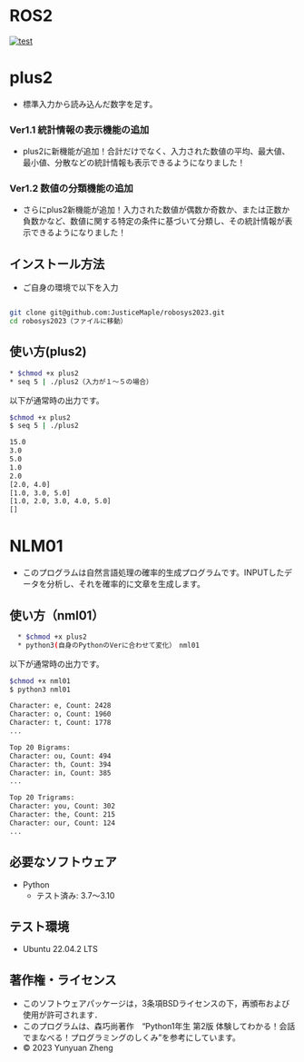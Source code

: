 # ROS2

[![test](https://github.com/JusticeMaple/robosys2023/actions/workflows/test.yml/badge.svg)](https://github.com/JusticeMaple/robosys2023/actions/workflows/test.yml)

# plus2

* 標準入力から読み込んだ数字を足す。

### Ver1.1 統計情報の表示機能の追加
   * plus2に新機能が追加！合計だけでなく、入力された数値の平均、最大値、最小値、分散などの統計情報も表示できるようになりました！
   
### Ver1.2 数値の分類機能の追加
   * さらにplus2新機能が追加！入力された数値が偶数か奇数か、または正数か負数かなど、数値に関する特定の条件に基づいて分類し、その統計情報が表示できるようになりました！
   
## インストール方法

* ご自身の環境で以下を入力
```bash

git clone git@github.com:JusticeMaple/robosys2023.git
cd robosys2023（ファイルに移動）
```

## 使い方(plus2)
```bash
* $chmod +x plus2
* seq 5 | ./plus2（入力が１～５の場合）

```

以下が通常時の出力です。

```bash
$chmod +x plus2
$ seq 5 | ./plus2

15.0
3.0
5.0
1.0
2.0
[2.0, 4.0]
[1.0, 3.0, 5.0]
[1.0, 2.0, 3.0, 4.0, 5.0]
[]
```
# NLM01

* このプログラムは自然言語処理の確率的生成プログラムです。INPUTしたデータを分析し、それを確率的に文章を生成します。

## 使い方（nml01）
```bash
  * $chmod +x plus2
  * python3(自身のPythonのVerに合わせて変化）　nml01
```
以下が通常時の出力です。
```bash
$chmod +x nml01
$ python3 nml01

Character: e, Count: 2428
Character: o, Count: 1960
Character: t, Count: 1778
...

Top 20 Bigrams:
Character: ou, Count: 494
Character: th, Count: 394
Character: in, Count: 385
...

Top 20 Trigrams:
Character: you, Count: 302
Character: the, Count: 215
Character: our, Count: 124
...

```

## 必要なソフトウェア

* Python
    * テスト済み: 3.7〜3.10

## テスト環境

* Ubuntu 22.04.2 LTS

## 著作権・ライセンス

* このソフトウェアパッケージは，3条項BSDライセンスの下，再頒布および使用が許可されます．
* このプログラムは、森巧尚著作　“Python1年生 第2版 体験してわかる！会話でまなべる！プログラミングのしくみ”を参考にしています。
* © 2023 Yunyuan Zheng

